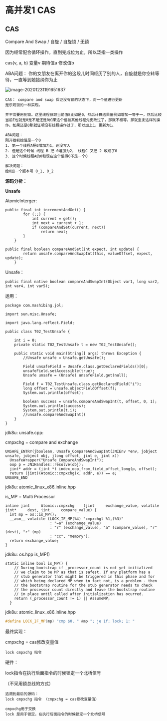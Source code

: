 # 高并发1 CAS



## CAS 

Compare And Swap / 自旋 / 自旋锁 / 无锁

因为经常配合循环操作，直到完成位为止，所以泛指一类操作

cas(v, a, b) 变量v  期待值a  修改值b

ABA问题： 你的女朋友在离开你的这段儿时间经历了别的人，自旋就是你空转等待，一直等到她接纳你为止

![image-20201231191651637](C:\Users\Auraros\AppData\Roaming\Typora\typora-user-images\image-20201231191651637.png)

```
CAS： compare and swap 保证没有锁的状态下，对一个值进行更新
是乐观锁的一种实现。

并不需要用到锁。这里线程获取当前值E比如是0，然后计算结果值例如增加一等于一，然后比较当前E也就是0是不是还是0如果这个值被其他线程先更改过了，那就不相等，那就重复这样的操作。如果还是0那就证明没有线程操作过了，所以加上1，更新为1。
```

```
ABA问题：
刚开始初始值是一个0
1. 第一个线程A把0增加为1，还没写入
2. 但是这个时候 线程 B 把 0增加为2， 线程C 又把 2 改成了0
3. 这个时候线程A的0和现在这个值得0不是一个0

解决问题：
给0加一个版本号 0_1, 0_2
```

**源码分析：**

**Unsafe**

AtomicInterger:

```
public final int incrementAndGet() {
        for (;;) {
            int current = get();
            int next = current + 1;
            if (compareAndSet(current, next))
                return next;
        }
    }

public final boolean compareAndSet(int expect, int update) {
        return unsafe.compareAndSwapInt(this, valueOffset, expect, update);
    }
```

Unsafe：

```
public final native boolean compareAndSwapInt(Object var1, long var2, int var4, int var5);
```

运用：

```
package com.mashibing.jol;

import sun.misc.Unsafe;

import java.lang.reflect.Field;

public class T02_TestUnsafe {

    int i = 0;
    private static T02_TestUnsafe t = new T02_TestUnsafe();

    public static void main(String[] args) throws Exception {
        //Unsafe unsafe = Unsafe.getUnsafe();

        Field unsafeField = Unsafe.class.getDeclaredFields()[0];
        unsafeField.setAccessible(true);
        Unsafe unsafe = (Unsafe) unsafeField.get(null);

        Field f = T02_TestUnsafe.class.getDeclaredField("i");
        long offset = unsafe.objectFieldOffset(f);
        System.out.println(offset);

        boolean success = unsafe.compareAndSwapInt(t, offset, 0, 1);
        System.out.println(success);
        System.out.println(t.i);
        //unsafe.compareAndSwapInt()
    }
}
```

jdk8u: unsafe.cpp:

cmpxchg = compare and exchange

```
UNSAFE_ENTRY(jboolean, Unsafe_CompareAndSwapInt(JNIEnv *env, jobject unsafe, jobject obj, jlong offset, jint e, jint x))
  UnsafeWrapper("Unsafe_CompareAndSwapInt");
  oop p = JNIHandles::resolve(obj);
  jint* addr = (jint *) index_oop_from_field_offset_long(p, offset);
  return (jint)(Atomic::cmpxchg(x, addr, e)) == e;
UNSAFE_END
```

jdk8u: atomic_linux_x86.inline.hpp

is_MP = Multi Processor  

```
inline jint     Atomic::cmpxchg    (jint     exchange_value, volatile jint*     dest, jint     compare_value) {
  int mp = os::is_MP();
  __asm__ volatile (LOCK_IF_MP(%4) "cmpxchgl %1,(%3)"
                    : "=a" (exchange_value)
                    : "r" (exchange_value), "a" (compare_value), "r" (dest), "r" (mp)
                    : "cc", "memory");
  return exchange_value;
}
```

jdk8u: os.hpp is_MP()

```
static inline bool is_MP() {
    // During bootstrap if _processor_count is not yet initialized
    // we claim to be MP as that is safest. If any platform has a
    // stub generator that might be triggered in this phase and for
    // which being declared MP when in fact not, is a problem - then
    // the bootstrap routine for the stub generator needs to check
    // the processor count directly and leave the bootstrap routine
    // in place until called after initialization has ocurred.
    return (_processor_count != 1) || AssumeMP;
  }
```

jdk8u: atomic_linux_x86.inline.hpp

```c++
#define LOCK_IF_MP(mp) "cmp $0, " #mp "; je 1f; lock; 1: "
```

最终实现：

cmpxchg = cas修改变量值

```assembly
lock cmpxchg 指令
```

硬件：

lock指令在执行后面指令的时候锁定一个北桥信号

（不采用锁总线的方式）



```
追溯到最后的源码：
lock cmpxchg 指令 （cmpxchg = cas修改变量值）

cmpxchg用于交换
lock 是用于锁定，在执行后面指令的时候锁定一个北桥信号
```

